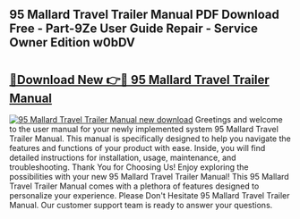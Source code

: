 ## 95 Mallard Travel Trailer Manual PDF Download Free - Part-9Ze User Guide Repair - Service Owner Edition w0bDV

# <h2><a href="http://bc91090.oget.top/?id=95+Mallard+Travel+Trailer+Manual">🔗Download New 👉🔴 95 Mallard Travel Trailer Manual</a></h2>

[![95 Mallard Travel Trailer Manual new download](https://i.imgur.com/5g1atiW.png)](http://bc91090.oget.top/?id=95+Mallard+Travel+Trailer+Manual)
Greetings and welcome to the user manual for your newly implemented system 95 Mallard Travel Trailer Manual. This manual is specifically designed to help you navigate the features and functions of your product with ease. Inside, you will find detailed instructions for installation, usage, maintenance, and troubleshooting. Thank You for Choosing Us! Enjoy exploring the possibilities with your new 95 Mallard Travel Trailer Manual! This 95 Mallard Travel Trailer Manual comes with a plethora of features designed to personalize your experience. Please Don't Hesitate 95 Mallard Travel Trailer Manual. Our customer support team is ready to answer your questions.
